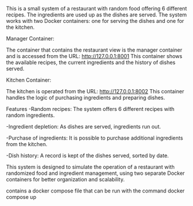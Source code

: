 This is a small system of a restaurant with random food offering 6 different recipes. The ingredients are used up as the dishes are served. The system works with two Docker containers: one for serving the dishes and one for the kitchen.

Manager Container:

The container that contains the restaurant view is the manager container and is accessed from the URL:
http://127.0.0.1:8001
This container shows the available recipes, the current ingredients and the history of dishes served.

Kitchen Container:

The kitchen is operated from the URL:
http://127.0.0.1:8002
This container handles the logic of purchasing ingredients and preparing dishes.

Features
 -Random recipes: The system offers 6 different recipes with random ingredients.
 
 -Ingredient depletion: As dishes are served, ingredients run out.
 
 -Purchase of ingredients: It is possible to purchase additional ingredients from the kitchen.
 
 -Dish history: A record is kept of the dishes served, sorted by date.
 

This system is designed to simulate the operation of a restaurant with randomized food and ingredient management, using two separate Docker containers for better organization and scalability.

contains a docker compose file that can be run with the command
docker compose up
